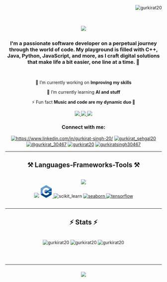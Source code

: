 <p align="right"> <img src="https://komarev.com/ghpvc/?username=gurkirat20&label=Profile%20views&color=0e75b6&style=flat" alt="gurkirat20" /> </p>

<h1 align="center">
    <img src="https://readme-typing-svg.herokuapp.com/?font=Righteous&size=35&center=true&vCenter=true&width=500&height=70&duration=4000&lines=Hi+There!+👋;+I'm+Gurkirat+Singh+Sehgal!;" />
</h1>

<h3 align="center">I'm a passionate software developer on a perpetual journey through the world of code. My playground is filled with C++, Java, Python, JavaScript, and more, as I craft digital solutions that make life a bit easier, one line at a time. 🚀</h3>

<br/>

<div align="center">
 
 🔭 I’m currently working on **Improving my skills**
 
 🌱 I’m currently learning **AI and stuff**

 ⚡ Fun fact **Music and code are my dynamic duo 🎵**
 
 </div>
 
<div align="center"> 
  <a href="mailto:gurkiratsingh30467@gmail.com">
    <img src="https://img.shields.io/badge/Gmail-333333?style=for-the-badge&logo=gmail&logoColor=red" />
  </a>
  <a href="https://www.linkedin.com/in/gurkirat-singh-20/" target="_blank">
    <img src="https://img.shields.io/badge/LinkedIn-0077B5?style=for-the-badge&logo=linkedin&logoColor=white" target="_blank" />
  </a>
  <a href="https://github.com/gurkirat20" target="_blank">
     <img src="https://img.shields.io/badge/Portfolio-FF5722?style=for-the-badge&logo=todoist&logoColor=white" target="_blank" /> 
  </a>
</div>

<h3 align="center">Connect with me:</h3>
<p align="center">
<a href="https://linkedin.com/in/https://www.linkedin.com/in/gurkirat-singh-20/" target="blank"><img align="center" src="https://raw.githubusercontent.com/rahuldkjain/github-profile-readme-generator/master/src/images/icons/Social/linked-in-alt.svg" alt="https://www.linkedin.com/in/gurkirat-singh-20/" height="30" width="40" /></a>
<a href="https://instagram.com/gurkirat_sehgal20" target="blank"><img align="center" src="https://raw.githubusercontent.com/rahuldkjain/github-profile-readme-generator/master/src/images/icons/Social/instagram.svg" alt="gurkirat_sehgal20" height="30" width="40" /></a>
<a href="https://www.hackerrank.com/@gurkirat_30467" target="blank"><img align="center" src="https://raw.githubusercontent.com/rahuldkjain/github-profile-readme-generator/master/src/images/icons/Social/hackerrank.svg" alt="@gurkirat_30467" height="30" width="40" /></a>
<a href="https://www.leetcode.com/gurkirat20" target="blank"><img align="center" src="https://raw.githubusercontent.com/rahuldkjain/github-profile-readme-generator/master/src/images/icons/Social/leet-code.svg" alt="gurkirat20" height="30" width="40" /></a>
<a href="https://auth.geeksforgeeks.org/user/gurkiratsingh30467" target="blank"><img align="center" src="https://raw.githubusercontent.com/rahuldkjain/github-profile-readme-generator/master/src/images/icons/Social/geeks-for-geeks.svg" alt="gurkiratsingh30467" height="30" width="40" /></a>
</p>


 <hr/>
 
<h2 align="center">⚒️ Languages-Frameworks-Tools ⚒️</h2>
<br/>
<div align="center">
    <img src="https://skillicons.dev/icons?i=git,github,html,css,javascript,bootstrap,figma,photoshop,illustrator" /><br>
    <img src="https://skillicons.dev/icons?i=r,mysql,vscode,java,python" />
    <a href="https://www.w3schools.com/cpp/" target="_blank" rel="noreferrer"> <img src="https://raw.githubusercontent.com/devicons/devicon/master/icons/cplusplus/cplusplus-original.svg" alt="cplusplus" width="40" height="40"/> </a> 
    <img src="https://upload.wikimedia.org/wikipedia/commons/0/05/Scikit_learn_logo_small.svg" alt="scikit_learn" width="40" height="40"/> </a> <a         href="https://seaborn.pydata.org/" target="_blank" rel="noreferrer"> <img src="https://seaborn.pydata.org/_images/logo-mark-lightbg.svg" alt="seaborn" width="40" height="40"/> </a> <a href="https://www.tensorflow.org" target="_blank" rel="noreferrer"> <img src="https://www.vectorlogo.zone/logos/tensorflow/tensorflow-icon.svg" alt="tensorflow" width="40" height="40"/> </a> 
</div>

<br/>

<hr/>

<h2 align="center">⚡ Stats ⚡</h2>
<br>
<div align=center>
   <img align="center" src="https://github-readme-stats.vercel.app/api/top-langs?username=gurkirat20&show_icons=true&locale=en&layout=compact" alt="gurkirat20" />
    <img align="center" src="https://github-readme-stats.vercel.app/api?username=gurkirat20&show_icons=true&locale=en" alt="gurkirat20" />
    <img align="center" src="https://github-readme-streak-stats.herokuapp.com/?user=gurkirat20&" alt="gurkirat20" />
</div>

<br/><br/>
<hr/>

<h3 align="center">
    <img src="https://readme-typing-svg.herokuapp.com/?font=Righteous&size=25&center=true&vCenter=true&width=500&height=70&duration=4000&lines=Thanks+for+visiting!+✌️;+Shoot+me+a+message+on+Linkedin!;I'm+always+down+to+collab+:)">
</h3>

<br/>
